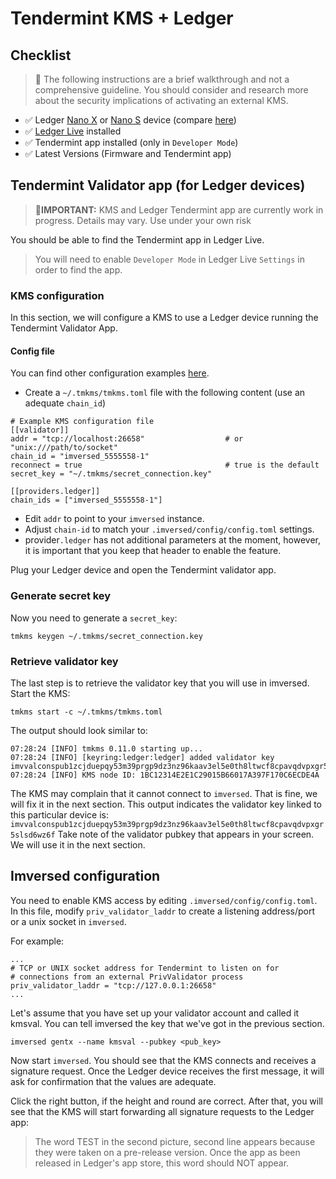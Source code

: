 # Tendermint KMS + Ledger

## Checklist

> 🚧 The following instructions are a brief walkthrough and not a comprehensive guideline. You should consider and research more about the security implications of activating an external KMS.

* ✅ Ledger [Nano X](https://shop.ledger.com/pages/ledger-nano-x) or [Nano S](https://shop.ledger.com/products/ledger-nano-s) device (compare [here](https://shop.ledger.com/pages/hardware-wallets-comparison))
* ✅ [Ledger Live](https://www.ledger.com/ledger-live) installed
* ✅ Tendermint app installed (only in `Developer Mode`)
* ✅ Latest Versions (Firmware and Tendermint app)

## Tendermint Validator app (for Ledger devices)

> 🚨**IMPORTANT:** KMS and Ledger Tendermint app are currently work in progress. Details may vary. Use under your own risk 

You should be able to find the Tendermint app in Ledger Live.

> You will need to enable `Developer Mode` in Ledger Live `Settings` in order to find the app.

### KMS configuration
In this section, we will configure a KMS to use a Ledger device running the Tendermint Validator App.

#### Config file
You can find other configuration examples [here](https://github.com/iqlusioninc/tmkms/blob/master/tmkms.toml.example).
* Create a `~/.tmkms/tmkms.toml` file with the following content (use an adequate `chain_id`)

```text
# Example KMS configuration file
[[validator]]
addr = "tcp://localhost:26658"                  # or "unix:///path/to/socket"
chain_id = "imversed_5555558-1"
reconnect = true                                # true is the default
secret_key = "~/.tmkms/secret_connection.key"

[[providers.ledger]]
chain_ids = ["imversed_5555558-1"]
```

* Edit `addr` to point to your `imversed` instance.
* Adjust `chain-id` to match your `.imversed/config/config.toml` settings.
* provider`.ledger` has not additional parameters at the moment, however, it is important that you keep that header to enable the feature.

Plug your Ledger device and open the Tendermint validator app.

### Generate secret key
Now you need to generate a `secret_key`:

```text
tmkms keygen ~/.tmkms/secret_connection.key
```

### Retrieve validator key
The last step is to retrieve the validator key that you will use in imversed.
Start the KMS:

```text
tmkms start -c ~/.tmkms/tmkms.toml
```

The output should look similar to:

```text
07:28:24 [INFO] tmkms 0.11.0 starting up...
07:28:24 [INFO] [keyring:ledger:ledger] added validator key imvvalconspub1zcjduepqy53m39prgp9dz3nz96kaav3el5e0th8ltwcf8cpavqdvpxgr5slsd6wz6f
07:28:24 [INFO] KMS node ID: 1BC12314E2E1C29015B66017A397F170C6ECDE4A
```
The KMS may complain that it cannot connect to `imversed`. That is fine, we will fix it in the next section. This output indicates the validator key linked to this particular device is: `imvvalconspub1zcjduepqy53m39prgp9dz3nz96kaav3el5e0th8ltwcf8cpavqdvpxgr5slsd6wz6f` Take note of the validator pubkey that appears in your screen. We will use it in the next section.

## Imversed configuration
You need to enable KMS access by editing `.imversed/config/config.toml`. In this file, modify `priv_validator_laddr` to create a listening address/port or a unix socket in `imversed`.

For example:

```text
...
# TCP or UNIX socket address for Tendermint to listen on for
# connections from an external PrivValidator process
priv_validator_laddr = "tcp://127.0.0.1:26658"
...
```

Let's assume that you have set up your validator account and called it kmsval. You can tell imversed the key that we've got in the previous section.


```text
imversed gentx --name kmsval --pubkey <pub_key>
```

Now start `imversed`. You should see that the KMS connects and receives a signature request.
Once the Ledger device receives the first message, it will ask for confirmation that the values are adequate.

<Need to include an image>

Click the right button, if the height and round are correct.
After that, you will see that the KMS will start forwarding all signature requests to the Ledger app:

<Need to include an image>

> The word TEST in the second picture, second line appears because they were taken on a pre-release version. Once the app as been released in Ledger's app store, this word should NOT appear.


